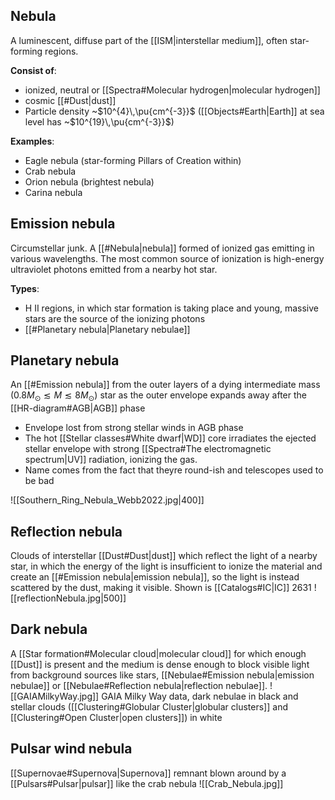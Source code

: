 ## Nebula
A luminescent, diffuse part of the [[ISM|interstellar medium]], often star-forming regions. 

**Consist of**: 
- ionized, neutral or [[Spectra#Molecular hydrogen|molecular hydrogen]] 
- cosmic [[#Dust|dust]]
- Particle density ~$10^{4}\,\pu{cm^{-3}}$ ([[Objects#Earth|Earth]] at sea level has ~$10^{19}\,\pu{cm^{-3}}$)

**Examples**:
- Eagle nebula (star-forming Pillars of Creation within)
- Crab nebula
- Orion nebula (brightest nebula)
- Carina nebula


## Emission nebula
Circumstellar junk. A [[#Nebula|nebula]] formed of ionized gas emitting in various wavelengths. The most common source of ionization is high-energy ultraviolet photons emitted from a nearby hot star. 

**Types**:
- H II regions, in which star formation is taking place and young, massive stars are the source of the ionizing photons
- [[#Planetary nebula|Planetary nebulae]]


## Planetary nebula
An [[#Emission nebula]] from the outer layers of a dying intermediate mass ($0.8 M_\odot \lesssim M \lesssim 8 M_\odot$) star as the outer envelope expands away after the [[HR-diagram#AGB|AGB]] phase
- Envelope lost from strong stellar winds in AGB phase
- The hot [[Stellar classes#White dwarf|WD]] core irradiates the ejected stellar envelope with strong [[Spectra#The electromagnetic spectrum|UV]] radiation, ionizing the gas.
- Name comes from the fact that theyre round-ish and telescopes used to be bad
  
![[Southern_Ring_Nebula_Webb2022.jpg|400]]


## Reflection nebula
Clouds of interstellar [[Dust#Dust|dust]] which reflect the light of a nearby star, in which the energy of the light is insufficient to ionize the material and create an [[#Emission nebula|emission nebula]], so the light is instead scattered by the dust, making it visible. Shown is [[Catalogs#IC|IC]] 2631
![[reflectionNebula.jpg|500]]

## Dark nebula
A [[Star formation#Molecular cloud|molecular cloud]] for which enough [[Dust]] is present and the medium is dense enough to block visible light from background sources like stars, [[Nebulae#Emission nebula|emission nebulae]] or [[Nebulae#Reflection nebula|reflection nebulae]]. 
![[GAIAMilkyWay.jpg]]
GAIA Milky Way data, dark nebulae in black and stellar clouds ([[Clustering#Globular Cluster|globular clusters]] and [[Clustering#Open Cluster|open clusters]]) in white


## Pulsar wind nebula
[[Supernovae#Supernova|Supernova]] remnant blown around by a [[Pulsars#Pulsar|pulsar]] like the crab nebula 
![[Crab_Nebula.jpg]]